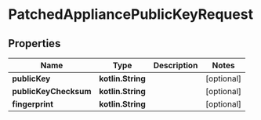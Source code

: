 
# PatchedAppliancePublicKeyRequest

## Properties
Name | Type | Description | Notes
------------ | ------------- | ------------- | -------------
**publicKey** | **kotlin.String** |  |  [optional]
**publicKeyChecksum** | **kotlin.String** |  |  [optional]
**fingerprint** | **kotlin.String** |  |  [optional]



